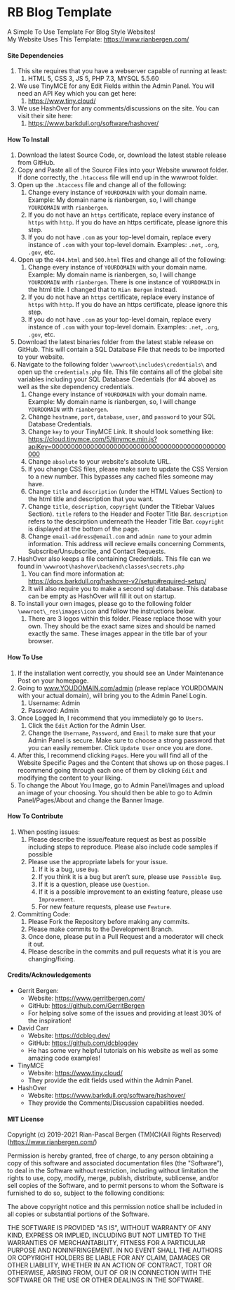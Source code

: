 # RB Blog Template
A Simple To Use Template For Blog Style Websites!  
My Website Uses This Template: https://www.rianbergen.com/



#### Site Dependencies
1. This site requires that you have a webserver capable of running at least:
   1. HTML 5, CSS 3, JS 5, PHP 7.3, MYSQL 5.5.60
1. We use TinyMCE for any Edit Fields within the Admin Panel. You will need an API Key which you can get here:
   1. https://www.tiny.cloud/
1. We use HashOver for any comments/discussions on the site. You can visit their site here:
   1. https://www.barkdull.org/software/hashover/



#### How To Install
1. Download the latest Source Code, or, download the latest stable release from GitHub.
1. Copy and Paste all of the Source Files into your Website wwwroot folder. If done correctly, the `.htaccess` file will end up in the wwwroot folder.
1. Open up the `.htaccess` file and change all of the following:
   1. Change every instance of `YOURDOMAIN` with your domain name. Example: My domain name is rianbergen, so, I will change `YOURDOMAIN` with `rianbergen`.
   1. If you do not have an `https` certificate, replace every instance of `https` with `http`. If you do have an https certificate, please ignore this step.
   1. If you do not have `.com` as your top-level domain, replace every instance of `.com` with your top-level domain. Examples: `.net`, `.org`, `.gov`, etc.
1. Open up the `404.html` and `500.html` files and change all of the following:
   1. Change every instance of `YOURDOMAIN` with your domain name. Example: My domain name is rianbergen, so, I will change `YOURDOMAIN` with `rianbergen`. There is one instance of `YOURDOMAIN` in the html title. I changed that to `Rian Bergen` instead.
   1. If you do not have an `https` certificate, replace every instance of `https` with `http`. If you do have an https certificate, please ignore this step.
   1. If you do not have `.com` as your top-level domain, replace every instance of `.com` with your top-level domain. Examples: `.net`, `.org`, `.gov`, etc.
1. Download the latest binaries folder from the latest stable release on GitHub. This will contain a SQL Database File that needs to be imported to your website.
1. Navigate to the following folder `\wwwroot\includes\credentials\` and open up the `credentials.php` file. This file contains all of the global site variables including your SQL Database Credentials (for #4 above) as well as the site dependency credentials.
   1. Change every instance of `YOURDOMAIN` with your domain name. Example: My domain name is rianbergen, so, I will change `YOURDOMAIN` with `rianbergen`.
   1. Change `hostname`, `port`, `database`, `user`, and `password` to your SQL Database Credentials.
   1. Change `key` to your TinyMCE Link. It should look something like: https://cloud.tinymce.com/5/tinymce.min.js?apiKey=000000000000000000000000000000000000000000000000
   1. Change `absolute` to your website's absolute URL.
   1. If you change CSS files, please make sure to update the CSS Version to a new number. This bypasses any cached files someone may have.
   1. Change `title` and `description` (under the HTML Values Section) to the html title and description that you want.
   1. Change `title`, `description`, `copyright` (under the Titlebar Values Section). `title` refers to the Header and Footer Title Bar. `description` refers to the descirption underneath the Header Title Bar. `copyright` is displayed at the bottom of the page.
   1. Change `email-address@email.com` and `admin name` to your admin information. This address will recieve emails concerning Comments, Subscribe/Unsubscribe, and Contact Requests.
1. HashOver also keeps a file containing Credentials. This file can we found in `\wwwroot\hashover\backend\classes\secrets.php`
   1. You can find more information at: https://docs.barkdull.org/hashover-v2/setup#required-setup/
   1. It will also require you to make a second sql database. This database can be empty as HashOver will fill it out on startup.
1. To install your own images, please go to the following folder `\wwwroot\_res\images\icon` and follow the instructions below.
   1. There are 3 logos within this folder. Please replace those with your own. They should be the exact same sizes and should be named exactly the same. These images appear in the title bar of your browser.



#### How To Use
1. If the installation went correctly, you should see an Under Maintenance Post on your homepage.
1. Going to www.YOUDOMAIN.com/admin (please replace YOURDOMAIN with your actual domain), will bring you to the Admin Panel Login.
   1. Username: Admin
   1. Password: Admin
1. Once Logged In, I recommend that you immediately go to `Users`.
   1. Click the `Edit` Action for the Admin User.
   1. Change the `Username`, `Password`, and `Email` to make sure that your Admin Panel is secure. Make sure to choose a strong password that you can easily remember. Click `Update User` once you are done.
1. After this, I recommend clicking `Pages`. Here you will find all of the Website Specific Pages and the Content that shows up on those pages. I recommend going through each one of them by clicking `Edit` and modifying the content to your liking.
1. To change the About You Image, go to Admin Panel/Images and upload an image of your choosing. You should then be able to go to Admin Panel/Pages/About and change the Banner Image.



#### How To Contribute
1. When posting issues:
   1. Please describe the issue/feature request as best as possible including steps to reproduce. Please also include code samples if possible
   1. Please use the appropriate labels for your issue.
      1. If it is a bug, use `Bug`.
      1. If you think it is a bug but aren’t sure, please use` Possible Bug`.
      1. If it is a question, please use `Question`.
      1. If it is a possible improvement to an existing feature, please use `Improvement`.
      1. For new feature requests, please use `Feature`.
1. Committing Code:
   1. Please Fork the Repository before making any commits.
   1. Please make commits to the Development Branch.
   1. Once done, please put in a Pull Request and a moderator will check it out.
   1. Please describe in the commits and pull requests what it is you are changing/fixing.



#### Credits/Acknowledgements
* Gerrit Bergen:
  * Website: https://www.gerritbergen.com/
  * GitHub: https://github.com/GerritBergen
  * For helping solve some of the issues and providing at least 30% of the inspiration!
* David Carr
  * Website: https://dcblog.dev/
  * GitHub: https://github.com/dcblogdev
  * He has some very helpful tutorials on his website as well as some amazing code examples!
* TinyMCE
  * Website: https://www.tiny.cloud/
  * They provide the edit fields used within the Admin Panel.
* HashOver
  * Website: https://www.barkdull.org/software/hashover/
  * They provide the Comments/Discussion capabilities needed.



#### MIT License
Copyright (c) 2019-2021 Rian-Pascal Bergen (TM)(C)(All Rights Reserved) (https://www.rianbergen.com/)

Permission is hereby granted, free of charge, to any person obtaining a copy
of this software and associated documentation files (the "Software"), to deal
in the Software without restriction, including without limitation the rights
to use, copy, modify, merge, publish, distribute, sublicense, and/or sell
copies of the Software, and to permit persons to whom the Software is
furnished to do so, subject to the following conditions:

The above copyright notice and this permission notice shall be included in all
copies or substantial portions of the Software.

THE SOFTWARE IS PROVIDED "AS IS", WITHOUT WARRANTY OF ANY KIND, EXPRESS OR
IMPLIED, INCLUDING BUT NOT LIMITED TO THE WARRANTIES OF MERCHANTABILITY,
FITNESS FOR A PARTICULAR PURPOSE AND NONINFRINGEMENT. IN NO EVENT SHALL THE
AUTHORS OR COPYRIGHT HOLDERS BE LIABLE FOR ANY CLAIM, DAMAGES OR OTHER
LIABILITY, WHETHER IN AN ACTION OF CONTRACT, TORT OR OTHERWISE, ARISING FROM,
OUT OF OR IN CONNECTION WITH THE SOFTWARE OR THE USE OR OTHER DEALINGS IN THE
SOFTWARE.
